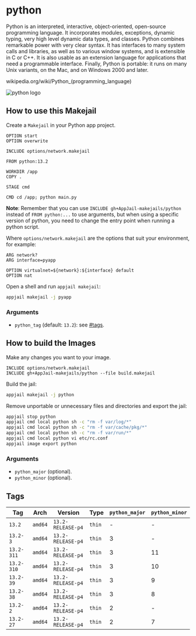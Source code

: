 # python

Python is an interpreted, interactive, object-oriented, open-source programming language. It incorporates modules, exceptions, dynamic typing, very high level dynamic data types, and classes. Python combines remarkable power with very clear syntax. It has interfaces to many system calls and libraries, as well as to various window systems, and is extensible in C or C++. It is also usable as an extension language for applications that need a programmable interface. Finally, Python is portable: it runs on many Unix variants, on the Mac, and on Windows 2000 and later.

wikipedia.org/wiki/Python_(programming\_language)

![python logo](https://upload.wikimedia.org/wikipedia/commons/thumb/c/c3/Python-logo-notext.svg/121px-Python-logo-notext.svg.png)

## How to use this Makejail

Create a `Makejail` in your Python app project.

```
OPTION start
OPTION overwrite

INCLUDE options/network.makejail

FROM python:13.2

WORKDIR /app
COPY .

STAGE cmd

CMD cd /app; python main.py
```

**Note**: Remember that you can use `INCLUDE gh+AppJail-makejails/python` instead of `FROM python:...` to use arguments, but when using a specific version of python, you need to change the entry point when running a python script.

Where `options/network.makejail` are the options that suit your environment, for example:

```
ARG network?
ARG interface=pyapp

OPTION virtualnet=${network}:${interface} default
OPTION nat
```

Open a shell and run `appjail makejail`:

```sh
appjail makejail -j pyapp
```

### Arguments

* `python_tag` (default: `13.2`): see [#tags](#tags).

## How to build the Images

Make any changes you want to your image.

```
INCLUDE options/network.makejail
INCLUDE gh+AppJail-makejails/python --file build.makejail
```

Build the jail:

```sh
appjail makejail -j python
```

Remove unportable or unnecessary files and directories and export the jail:

```sh
appjail stop python
appjail cmd local python sh -c "rm -f var/log/*"
appjail cmd local python sh -c "rm -f var/cache/pkg/*"
appjail cmd local python sh -c "rm -f var/run/*"
appjail cmd local python vi etc/rc.conf
appjail image export python
```

### Arguments

* `python_major` (optional).
* `python_minor` (optional).

## Tags

| Tag        | Arch    | Version           | Type   | `python_major` | `python_minor` |
| ---------- | ------- | ----------------- | ------ | -------------- | -------------- |
| `13.2`     | `amd64` | `13.2-RELEASE-p4` | `thin` |       -        |        -       |
| `13.2-3`   | `amd64` | `13.2-RELEASE-p4` | `thin` |       3        |        -       |
| `13.2-311` | `amd64` | `13.2-RELEASE-p4` | `thin` |       3        |        11      |
| `13.2-310` | `amd64` | `13.2-RELEASE-p4` | `thin` |       3        |        10      |
| `13.2-39`  | `amd64` | `13.2-RELEASE-p4` | `thin` |       3        |        9       |
| `13.2-38`  | `amd64` | `13.2-RELEASE-p4` | `thin` |       3        |        8       |
| `13.2-2`   | `amd64` | `13.2-RELEASE-p4` | `thin` |       2        |        -       |
| `13.2-27`  | `amd64` | `13.2-RELEASE-p4` | `thin` |       2        |        7       |
